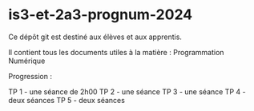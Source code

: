 # is3-et-2a3-prognum-2024

Ce dépôt git est destiné aux élèves et aux apprentis.

Il contient tous les documents utiles à la matière : Programmation Numérique

Progression :

TP 1 - une séance de 2h00
TP 2 - une séance
TP 3 - une séance
TP 4 - deux séances
TP 5 - deux séances
